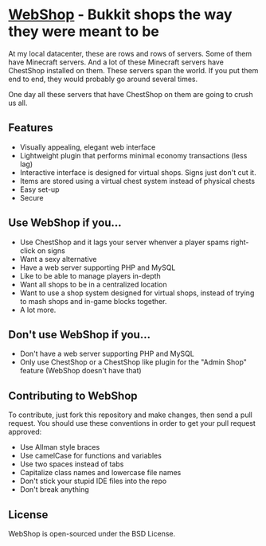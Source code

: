 # [WebShop](http://github.com/goldblattster/webshop) - Bukkit shops the way they were meant to be

At my local datacenter, these are rows and rows of servers. Some of them have Minecraft servers. And a lot of these Minecraft servers have ChestShop installed on them. These servers span the world. If you put them end to end, they would probably go around several times.

One day all these servers that have ChestShop on them are going to crush us all.

## Features
- Visually appealing, elegant web interface
- Lightweight plugin that performs minimal economy transactions (less lag)
- Interactive interface is designed for virtual shops. Signs just don't cut it.
- Items are stored using a virtual chest system instead of physical chests
- Easy set-up
- Secure

## Use WebShop if you...
- Use ChestShop and it lags your server whenver a player spams right-click on signs
- Want a sexy alternative
- Have a web server supporting PHP and MySQL
- Like to be able to manage players in-depth
- Want all shops to be in a centralized location
- Want to use a shop system designed for virtual shops, instead of trying to mash shops and in-game blocks together.
- A lot more.

## Don't use WebShop if you...
- Don't have a web server supporting PHP and MySQL
- Only use ChestShop or a ChestShop like plugin for the "Admin Shop" feature (WebShop doesn't have that)

## Contributing to WebShop
To contribute, just fork this repository and make changes, then send a pull request. You should use these conventions in order to get your pull request approved:

* Use Allman style braces
* Use camelCase for functions and variables
* Use two spaces instead of tabs
* Capitalize class names and lowercase file names
* Don't stick your stupid IDE files into the repo
* Don't break anything

## License
WebShop is open-sourced under the BSD License.
